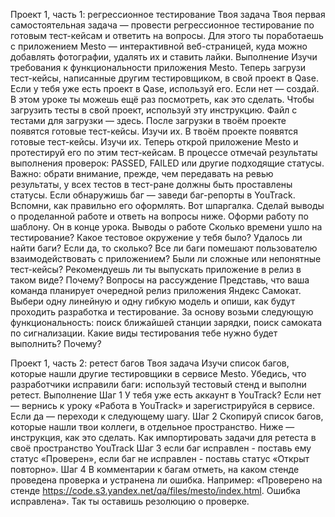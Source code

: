Проект 1, часть 1: регрессионное тестирование
Твоя задача
Твоя первая самостоятельная задача — провести регрессионное тестирование по готовым тест-кейсам и ответить на вопросы. Для этого ты поработаешь с приложением Mesto — интерактивной веб-страницей, куда можно добавлять фотографии, удалять их и ставить лайки. 
Выполнение
Изучи требования к функциональности приложения Mesto.
Теперь загрузи тест-кейсы, написанные другим тестировщиком, в свой проект в Qase. Если у тебя уже есть проект в Qase, используй его. Если нет — создай. В этом уроке ты можешь ещё раз посмотреть, как это сделать.
Чтобы загрузить тесты в свой проект, используй эту инструкцию. Файл с тестами для загрузки — здесь.
После загрузки в твоём проекте появятся готовые тест-кейсы. Изучи их.
В твоём проекте появятся готовые тест-кейсы. Изучи их.
Теперь открой приложение Mesto и протестируй его по этим тест-кейсам. В процессе отмечай результаты выполнения проверок: PASSED, FAILED или другие подходящие статусы. Важно: обрати внимание, прежде, чем передавать на ревью результаты, у всех тестов в тест-ране должны быть проставлены статусы.
Если обнаружишь баг — заведи баг-репорты в YouTrack. Вспомни, как правильно его оформлять. Вот шпаргалка.
Сделай выводы о проделанной работе и ответь на вопросы ниже.
Оформи работу по шаблону. Он в конце урока.
Выводы о работе
Сколько времени ушло на тестирование?
Какое тестовое окружение у тебя было?
Удалось ли найти баги? Если да, то сколько?
Все ли баги помешают пользователю взаимодействовать с приложением?
Были ли сложные или непонятные тест-кейсы?
Рекомендуешь ли ты выпускать приложение в релиз в таком виде? Почему?
Вопросы на рассуждение
Представь, что ваша команда планирует очередной релиз приложения Яндекс Самокат. Выбери одну линейную и одну гибкую модель и опиши, как будут проходить разработка и тестирование. За основу возьми следующую функциональность: поиск ближайшей станции зарядки, поиск самоката по сигнализации.
Какие виды тестирования тебе нужно будет выполнить? Почему?

Проект 1, часть 2: ретест багов
Твоя задача
Изучи список багов, которые нашли другие тестировщики в сервисе Mesto.
Убедись, что разработчики исправили баги: используй тестовый стенд и выполни ретест.
Выполнение
Шаг 1
У тебя уже есть аккаунт в YouTrack? Если нет — вернись к уроку «Работа в YouTrack» и зарегистрируйся в сервисе. Если да — переходи к следующему шагу. 
Шаг 2
Скопируй список багов, которые нашли твои коллеги, в отдельное пространство. Ниже — инструкция, как это сделать.
Как импортировать задачи для ретеста в своё пространство YouTrack
Шаг 3
если баг исправлен - поставь ему статус «Проверен»,
если баг не исправлен - поставь статус «Открыт повторно».
Шаг 4
В комментарии к багам отметь, на каком стенде проведена проверка и устранена ли ошибка. Например: «Проверено на стенде https://code.s3.yandex.net/qa/files/mesto/index.html. Ошибка исправлена». 
Так ты оставишь резолюцию о проверке.
